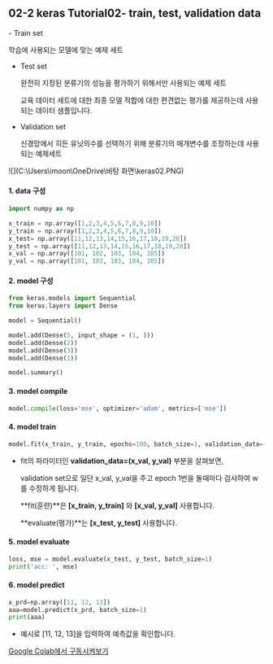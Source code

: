 <h2> 02-2 keras Tutorial02- train, test, validation data</h2>
- Train set

  학습에 사용되는 모델에 맞는 예제 세트

- Test set

  완전히 지정된 분류기의 성능을 평가하기 위해서만 사용되는 예제 세트

  교육 데이터 세트에 대한 최종 모델 적합에 대한 편견없는 평가를 제공하는데 사용되는 데이터 샘플입니다.

- Validation set

  신경망에서 히든 유닛의수를 선택하기 위해 분류기의 매개변수를 조정하는데 사용되는 예제세트

![](C:\Users\imoon\OneDrive\바탕 화면\keras02.PNG)



<h4>1. data 구성</h4>


```python
import numpy as np

x_train = np.array([1,2,3,4,5,6,7,8,9,10])
y_train = np.array([1,2,3,4,5,6,7,8,9,10])
x_test= np.array([11,12,13,14,15,16,17,18,19,20])
y_test = np.array([11,12,13,14,15,16,17,18,19,20])
x_val = np.array([101, 102, 103, 104, 105])
y_val = np.array([101, 102, 103, 104, 105])
```



<h4>2. model 구성</h4>

```python
from keras.models import Sequential
from keras.layers import Dense

model = Sequential()

model.add(Dense(5, input_shape = (1, )))
model.add(Dense(2))
model.add(Dense(3))
model.add(Dense(1))

model.summary()
```



<h4>3. model compile</h4>

```python
model.compile(loss='mse', optimizer='adam', metrics=['mse'])
```



<h4>4. model train</h4>

```python
model.fit(x_train, y_train, epochs=100, batch_size=1, validation_data=(x_val, y_val)
```

- fit의 파라미터인 **validation_data=(x_val, y_val)** 부분을 살펴보면,

  validation set으로 일단 x_val, y_val을 주고 epoch 1번을 돌때마다 검사하여 w를 수정하게 됩니다.

  **fit(훈련)**은 **[x_train, y_train]** 와 **[x_val, y_val]** 사용합니다.

  **evaluate(평가)**는 **[x_test, y_test]** 사용합니다.

   

<h4>5. model evaluate</h4>

```python
loss, mse = model.evaluate(x_test, y_test, batch_size=1)
print('acc: ', mse)
```



<h4>6. model predict</h4>

```python
x_prd=np.array([11, 12, 13])
aaa=model.predict(x_prd, batch_size=1)
print(aaa)
```

- 예시로 [11, 12, 13]을 입력하여 예측값을 확인합니다.



[Google Colab에서 구동시켜보기](https://colab.research.google.com/github/elbicuderri/keras_tutorial/blob/master/keras02-2_train_test_val.py)



